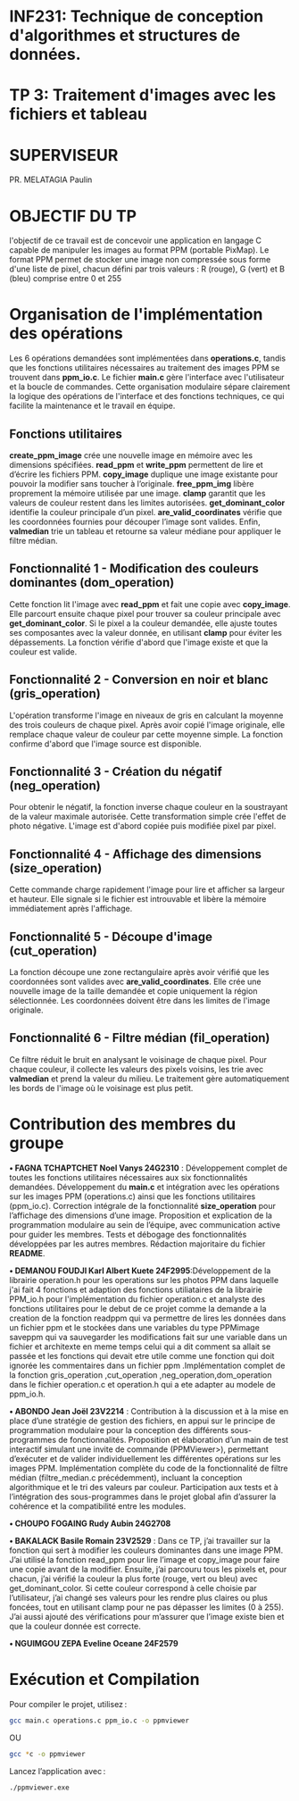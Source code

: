 # INF231: Technique de conception d'algorithmes et structures de données.

# TP 3: Traitement d'images avec les fichiers et tableau 

# SUPERVISEUR 
PR. MELATAGIA Paulin

# OBJECTIF DU TP
l'objectif de ce travail est de concevoir une application en langage C capable de manipuler les images au format PPM (portable PixMap).
Le format PPM permet de stocker une image non compressée sous forme d'une liste de pixel, chacun défini par trois valeurs : R (rouge), G (vert) et B (bleu) comprise entre 0 et 255 

# Organisation de l'implémentation des opérations
Les 6 opérations demandées sont implémentées dans **operations.c**, tandis que les fonctions utilitaires nécessaires au traitement des images PPM se trouvent dans **ppm_io.c**. Le fichier **main.c** gère l'interface avec l'utilisateur et la boucle de commandes. Cette organisation modulaire sépare clairement la logique des opérations de l'interface et des fonctions techniques, ce qui facilite la maintenance et le travail en équipe.

## Fonctions utilitaires
**create_ppm_image** crée une nouvelle image en mémoire avec les dimensions spécifiées. **read_ppm** et **write_ppm** permettent de lire et d’écrire les fichiers PPM. **copy_image** duplique une image existante pour pouvoir la modifier sans toucher à l’originale. **free_ppm_img** libère proprement la mémoire utilisée par une image. **clamp** garantit que les valeurs de couleur restent dans les limites autorisées. **get_dominant_color** identifie la couleur principale d’un pixel. **are_valid_coordinates** vérifie que les coordonnées fournies pour découper l’image sont valides. Enfin, **valmedian** trie un tableau et retourne sa valeur médiane pour appliquer le filtre médian.

## Fonctionnalité 1 - Modification des couleurs dominantes (dom_operation)
Cette fonction lit l'image avec **read_ppm** et fait une copie avec **copy_image**. Elle parcourt ensuite chaque pixel pour trouver sa couleur principale avec **get_dominant_color**. Si le pixel a la couleur demandée, elle ajuste toutes ses composantes avec la valeur donnée, en utilisant **clamp** pour éviter les dépassements. La fonction vérifie d'abord que l'image existe et que la couleur est valide.

## Fonctionnalité 2 - Conversion en noir et blanc (gris_operation)
L'opération transforme l'image en niveaux de gris en calculant la moyenne des trois couleurs de chaque pixel. Après avoir copié l'image originale, elle remplace chaque valeur de couleur par cette moyenne simple. La fonction confirme d'abord que l'image source est disponible.

## Fonctionnalité 3 - Création du négatif (neg_operation)
Pour obtenir le négatif, la fonction inverse chaque couleur en la soustrayant de la valeur maximale autorisée. Cette transformation simple crée l'effet de photo négative. L'image est d'abord copiée puis modifiée pixel par pixel.

## Fonctionnalité 4 - Affichage des dimensions (size_operation)
Cette commande charge rapidement l'image pour lire et afficher sa largeur et hauteur. Elle signale si le fichier est introuvable et libère la mémoire immédiatement après l'affichage.

## Fonctionnalité 5 - Découpe d'image (cut_operation)
La fonction découpe une zone rectangulaire après avoir vérifié que les coordonnées sont valides avec **are_valid_coordinates**. Elle crée une nouvelle image de la taille demandée et copie uniquement la région sélectionnée. Les coordonnées doivent être dans les limites de l'image originale.

## Fonctionnalité 6 - Filtre médian (fil_operation)
Ce filtre réduit le bruit en analysant le voisinage de chaque pixel. Pour chaque couleur, il collecte les valeurs des pixels voisins, les trie avec **valmedian** et prend la valeur du milieu. Le traitement gère automatiquement les bords de l'image où le voisinage est plus petit.

# Contribution des membres du groupe

**• FAGNA TCHAPTCHET Noel Vanys 24G2310** : Développement complet de toutes les fonctions utilitaires nécessaires aux six fonctionnalités demandées. Développement du **main.c** et intégration avec les opérations sur les images PPM (operations.c) ainsi que les fonctions utilitaires (ppm_io.c). Correction intégrale de la fonctionnalité **size_operation** pour l’affichage des dimensions d’une image. Proposition et explication de la programmation modulaire au sein de l’équipe, avec communication active pour guider les membres. Tests et débogage des fonctionnalités développées par les autres membres. Rédaction majoritaire du fichier **README**.

**• DEMANOU FOUDJI Karl Albert Kuete 24F2995**:Développement de la librairie operation.h pour les  operations sur les photos PPM dans laquelle j'ai fait 4 fonctions et adaption des fonctions utiliataires de la librairie PPM_io.h pour l'implémentation du fichier operation.c et analyste des fonctions utilitaires pour le debut de ce projet comme la demande a la creation de la fonction readppm qui va permettre de lires les données dans un fichier ppm et le stockées dans une variables du type PPMimage saveppm qui va sauvegarder les modifications fait sur une variable dans un fichier et architexte en meme temps celui qui a dit comment sa allait se passée et les fonctions qui devait etre utile comme une fonction qui doit ignorée les commentaires dans un fichier ppm .Implémentation complet de la fonction gris_operation ,cut_operation ,neg_operation,dom_operation dans le fichier operation.c et operation.h qui a ete adapter au modele de ppm_io.h.

**• ABONDO Jean Joël 23V2214** : Contribution à la discussion et à la mise en place d’une stratégie de gestion des fichiers, en appui sur le principe de programmation modulaire pour la conception des différents sous-programmes de fonctionnalités. Proposition et élaboration d’un main de test interactif simulant une invite de commande (PPMViewer>), permettant d’exécuter et de valider individuellement les différentes opérations sur les images PPM. Implémentation complète du code de la fonctionnalité de filtre médian (filtre_median.c précédemment), incluant la conception algorithmique et le tri des valeurs par couleur. Participation aux tests et à l’intégration des sous-programmes dans le projet global afin d’assurer la cohérence et la compatibilité entre les modules.

**• CHOUPO FOGAING Rudy Aubin 24G2708**

**• BAKALACK Basile Romain 23V2529** :
Dans ce TP, j’ai travailler sur la fonction qui sert à modifier les couleurs dominantes dans une image PPM.
J’ai utilisé la fonction read_ppm pour lire l’image et copy_image pour faire une copie avant de la modifier.
Ensuite, j’ai parcouru tous les pixels et, pour chacun, j’ai vérifié la couleur la plus forte (rouge, vert ou bleu) avec get_dominant_color.
Si cette couleur correspond à celle choisie par l’utilisateur, j’ai changé ses valeurs pour les rendre plus claires ou plus foncées, tout en utilisant clamp pour ne pas dépasser les limites (0 à 255).
J’ai aussi ajouté des vérifications pour m’assurer que l’image existe bien et que la couleur donnée est correcte.

**• NGUIMGOU ZEPA Eveline Oceane 24F2579**

# Exécution et Compilation
Pour compiler le projet, utilisez :
```bash
gcc main.c operations.c ppm_io.c -o ppmviewer
```
OU
```bash
gcc *c -o ppmviewer
```

Lancez l’application avec :
```bash
./ppmviewer.exe
```
